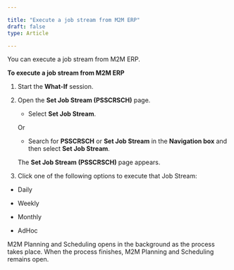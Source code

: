 ```yaml
---

title: "Execute a job stream from M2M ERP"
draft: false
type: Article

---
```


You can execute a job stream from M2M ERP.

**To execute a job stream from M2M ERP**

1. Start the **What-If** session.

2. Open the **Set Job Stream (PSSCRSCH)** page.

    - Select **Set Job Stream**.

    Or

    - Search for **PSSCRSCH** or **Set Job Stream** in the **Navigation box** and then select **Set Job Stream**.

    The **Set Job Stream (PSSCRSCH)** page appears.

3. Click one of the following options to execute that Job Stream:

- Daily

- Weekly

- Monthly

- AdHoc

M2M Planning and Scheduling opens in the background as the process takes place. When the process finishes, M2M Planning and Scheduling remains open.